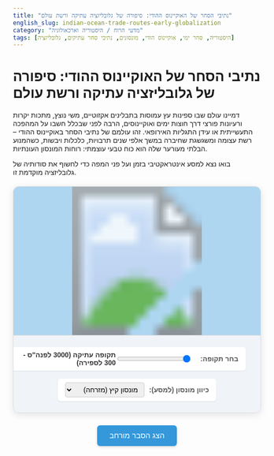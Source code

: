 ```yaml
---
title: "נתיבי הסחר של האוקיינוס ההודי: סיפורה של גלובליזציה עתיקה ורשת עולם"
english_slug: indian-ocean-trade-routes-early-globalization
category: "מדעי הרוח / היסטוריה וארכאולוגיה"
tags: [היסטוריה, סחר ימי, אוקיינוס הודי, מונסונים, נתיבי סחר עתיקים, גלובליזציה]
---
```

# נתיבי הסחר של האוקיינוס ההודי: סיפורה של גלובליזציה עתיקה ורשת עולם

דמיינו עולם שבו ספינות עץ עמוסות בתבלינים אקזוטיים, משי נוצץ, מתכות יקרות ורעיונות פורצי דרך חוצות ימים ואוקיינוסים, הרבה לפני שבכלל חשבו על המהפכה התעשייתית או עידן התגליות האירופאי. זהו עולמם של נתיבי הסחר באוקיינוס ההודי – רשת עצומה ומשגשגת שחיברה במשך אלפי שנים תרבויות, כלכלות ויבשות, כשהמנוע הבלתי מעורער שלה הוא כוח טבעי עוצמתי: רוחות המונסון העונתיות.

בואו נצא למסע אינטראקטיבי בזמן ועל פני המפה כדי לחשוף את סודותיה של גלובליזציה מוקדמת זו.

<div id="app-container">
    <div id="map-container">
        <svg id="indian-ocean-map" viewBox="0 0 1000 600" preserveAspectRatio="xMidYMid meet">
             <image href="https://upload.wikimedia.org/wikipedia/commons/thumb/c/c3/Indian_Ocean_bathymetry.svg/1000px-Indian_Ocean_bathymetry.svg.png" x="0" y="0" width="1000" height="600" />
            <defs>
                <marker id="arrowhead" viewBox="0 0 10 10" refX="8" refY="5" markerUnits="strokeWidth" markerWidth="8" markerHeight="6" orient="auto">
                    <path d="M 0 0 L 10 5 L 0 10 z" fill="#4CAF50" />
                </marker>
                 <!-- Define path for monsoon animation -->
                 <path id="summer-monsoon-path" d="M 300 400 C 400 350, 500 300, 600 350 C 700 400, 800 450, 900 450"></path>
                 <path id="winter-monsoon-path" d="M 900 450 C 800 450, 700 400, 600 350 C 500 300, 400 350, 300 400"></path>
            </defs>
            <!-- Layers for different elements -->
            <g id="monsoon-layer"></g>
            <g id="routes-layer"></g>
            <g id="cities-layer"></g>
        </svg>
        <div id="info-panel" class="info-panel hidden">
            <h3 class="info-title"></h3>
            <p class="info-text"></p>
        </div>
    </div>
    <div id="controls-panel">
        <div class="control-group">
            <label for="period-slider">בחר תקופה:</label>
            <input type="range" id="period-slider" min="0" max="3" value="0" step="1">
            <span id="current-period-label">תקופה עתיקה (3000 לפנה"ס - 300 לספירה)</span>
        </div>
        <div class="control-group">
            <label for="monsoon-select">כיוון מונסון (למסע):</label>
            <select id="monsoon-select">
                <option value="summer">מונסון קיץ (מזרחה)</option>
                <option value="winter">מונסון חורף (מערבה)</option>
            </select>
        </div>
    </div>
</div>

<button id="toggle-explanation" class="toggle-button">הצג הסבר מורחב</button>

<div id="explanation" class="explanation-content hidden">
    <h2>הסבר מורחב: פעימות הלב של הסחר באוקיינוס ההודי</h2>
    <p>האוקיינוס ההודי, נרחב ככל שיהיה, לא שימש כמחסום, אלא ככביש מהיר ימי שוקק חיים. במשך אלפי שנים, הוא חיבר בין עמים וציוויליזציות מאסיה, אפריקה והמזרח התיכון, יוצר קשרים כלכליים, חברתיים ותרבותיים עמוקים שעיצבו את העולם הרבה לפני עידן הקולוניאליזם האירופאי.</p>

    <h3>סוד המונסון: הרוח שמניעה עולמות</h3>
    <p>הקסם והיעילות של הסחר באוקיינוס ההודי טמונים ביכולת לרתום את כוחן של רוחות המונסון. רוחות אלו משנות את כיוונן בגלל שינויי טמפרטורה בין היבשה לים: בקיץ (מאי-ספטמבר), כשהיבשה חמה יותר, הרוחות נושבות מהים הקריר יחסית לכיוון היבשה – מדרום-מערב לכיוון הודו ודרום מזרח אסיה. בחורף (אוקטובר-אפריל), כשהים חם יותר, הרוחות מתהפכות ונושבות מצפון-מזרח לכיוון הים האדום ומזרח אפריקה. ספנים מנוסים ידעו לנצל את המחזוריות הקבועה הזו לתכנון מסעות הלוך ושוב, להגיע ליעדם עם רוח גבית ולחזור כשהרוח מתהפכת. זו הייתה מערכת ניווט טבעית ואמינה.</p>

    <h3>מסע בזמן: נתיבים, שחקנים וסחורות לאורך ההיסטוריה</h3>
    <p>רשת הסחר התפתחה והשתנתה עם עלייתן ושקיעתן של אימפריות ותרבויות:</p>
    <ul>
        <li>**תקופה עתיקה (3000 לפנה"ס - 300 לספירה):** ניצני הסחר הראשונים, קשרים בין עמק האינדוס למסופוטמיה, סחר יוקרתי של מצרים עם ארץ פונט (מזרח אפריקה). עם עליית רומא, הביקוש לסחורות מזרחיות גבר, מה שהאיץ את התנועה בים האדום ובין הודו לאימפריה הרומית.</li>
        <li>**ימי הביניים המוקדמים (300 - 1000 לספירה):** פריחה אדירה בהובלת סוחרים הודים, פרסים (האימפריה הסאסאנית) וערבים. עליית האסלאם סיפקה מסגרת מאוחדת לאזור רחב והגבירה את הסחר. מרכזים כמו בצרה, סיראף, עדן וערים בהודו ודרום מזרח אסיה שגשגו.</li>
        <li>**ימי הביניים המאוחרים (1000 - 1500 לספירה):** תור הזהב של הסחר. סוחרים ערבים ופרסים המשיכו להיות הדומיננטיים, אך הצטרפו שחקנים חדשים כמו סין (מסעותיו האדירים של ג'נג חה במאה ה-15), סוחרי גוג'אראט וטמיל בהודו, וממלכות ימיות בדרום מזרח אסיה ששלטו על מצרי מלאקה. זהו שיאה של רשת הסחר לפני הגעת האירופאים.</li>
        <li>**העת החדשה המוקדמת (1500 - 1700 לספירה):** עידן חדש עם הגעת הפורטוגזים, ההולנדים, הבריטים והצרפתים שניסו להשתלט על נתיבי הסחר. הם הקימו עמדות מסחר מבוצרות וחברות ענק (כמו חברת הודו המזרחית). למרות זאת, רשתות הסחר האסייתיות המשיכו לפעול, לעיתים בשיתוף פעולה ולעיתים בעימות עם הכוחות האירופאים. המערכת הפכה מורכבת ותחרותית יותר.</li>
    </ul>

    <h3>אוצרות הים: מה עבר בנתיבים?</h3>
    <p>המגוון היה עצום: תבלינים (פלפל, קינמון, ציפורן, מוסקט) היו המטען היוקרתי ביותר והמניע העיקרי של הסחר עם אירופה והמזרח התיכון. טקסטיל הודי (כותנה, קטיפה, משי), חרסינה מסין, זהב ואבנים יקרות מאפריקה והודו, שנהב, עבדים, בושם, מור, קטורת, מוצרי עץ יקרים, ואפילו מזון – חיטה, אורז ושמן. אך לא רק חפצים: ידע טכנולוגי (ניווט, בניית ספינות), דתות (בודהיזם, הינדואיזם, אסלאם), שפות ורעיונות פילוסופיים עברו גם הם בנתיבים אלו, ויצרו אזור המושפע הדדית.</p>

    <h3>ערי נמל קוסמופוליטיות: לב הפעילות</h3>
    <p>לאורך חופי האוקיינוס קמו ושגשגו ערי נמל שהיו יותר מסתם תחנות עגינה – הן היו מרכזים כלכליים, תרבותיים ומדעיים. ערים כמו אלכסנדריה, עדן, הורמוז, קאליקוט, סוראט, גואה, קילווה, מוגדישו, מלאקה וגואנגג'ואו משכו סוחרים, ימאים ומלומדים מכל רחבי העולם הידוע. בערים אלו נפגשו שפות, מנהגים, דתות ורעיונות, ויצרו חברות רב-תרבותיות תוססות.</p>

    <h3>טכנולוגיה וידע: כלים למסע</h3>
    <p>המסחר באוקיינוס הפתוח דרש טכנולוגיות ניווט ובניית ספינות מתקדמות. ספינות ה"דאו" הערביות, עם המפרש המשולש הייחודי שלהן, וה"ג'ונקה" הסינית, הגדולות והחזקות יותר, היו מותאמות למים העמוקים ולניצול רוחות המונסון. ידע אסטרונומי לניווט לילי, שימוש באצטרולבים ובמצפן (שהגיע מסין), ומפות ימיות מדויקות היו חיוניים להצלחה ולבטיחות המסעות הארוכים.</p>

    <h3>מורשת עולמית: יצירת רשת עולמית מוקדמת</h3>
    <p>נתיבי הסחר באוקיינוס ההודי היוו אבן יסוד למערכת כלכלית עולמית עוד לפני שאירופה הפכה לכוח דומיננטי. הם לא רק העבירו סחורות, אלא גם יצרו קשרים עמוקים בין תרבויות, תרמו להפצת דתות וידע, והניחו את היסודות לרשתות הגלובליות של ימינו. הבנת ההיסטוריה המפוארת של האוקיינוס ההודי כמרכז עולמי עוזרת לנו לראות את ההיסטוריה הגלובלית באור רחב ומחובר יותר.</p>
</div>

<style>
/* כללי */
#app-container {
    direction: rtl; /* Hebrew support */
    font-family: 'Arial', sans-serif;
    max-width: 1000px;
    margin: 20px auto;
    border: 1px solid #ddd;
    border-radius: 12px;
    overflow: hidden;
    background-color: #eef; /* Light blue background hinting at water */
    box-shadow: 0 4px 15px rgba(0, 0, 0, 0.1);
}

#map-container {
    position: relative;
    width: 100%;
    background-color: #aed6f1; /* A slightly darker blue for the ocean areas not covered by image */
}

#indian-ocean-map {
    display: block;
    width: 100%;
    height: auto;
}

#indian-ocean-map image {
     opacity: 0.8; /* Make map slightly transparent to see layers better */
}


/* שכבות SVG */
#routes-layer path {
    fill: none;
    stroke: #e67e22; /* Earthy orange for routes */
    stroke-width: 2.5;
    opacity: 0.8;
    transition: stroke-width 0.3s ease-in-out, opacity 0.3s ease-in-out, stroke-dashoffset 5s linear; /* Added transition for animation */
    cursor: pointer;
    stroke-dasharray: 1000; /* For dash animation */
    stroke-dashoffset: 1000; /* Start dashed off */
}

#routes-layer path:hover {
    stroke-width: 4;
    opacity: 1;
    stroke: #d35400; /* Darker orange on hover */
}

/* Highlight active route */
#routes-layer path.active-route {
    stroke-width: 5;
    opacity: 1;
    stroke: #d35400;
     animation: draw 2s ease-in-out forwards; /* Animation on activation */
}

@keyframes draw {
    to {
        stroke-dashoffset: 0;
    }
}


#cities-layer circle {
    fill: #3498db; /* Blue for cities */
    stroke: #fff;
    stroke-width: 1.5;
    r: 6; /* Radius */
    cursor: pointer;
    transition: r 0.2s ease-in-out, fill 0.2s ease-in-out;
    filter: drop-shadow(1px 1px 2px rgba(0,0,0,0.3)); /* Add shadow */
}

#cities-layer circle:hover {
    r: 9;
    fill: #2980b9; /* Darker blue on hover */
}

/* Highlight active city */
#cities-layer circle.active-city {
     r: 10;
     fill: #c0392b; /* Red for active city */
     stroke: #fff;
     stroke-width: 2;
     animation: pulse 1.5s infinite ease-in-out; /* Add pulse animation */
}

@keyframes pulse {
    0% { transform: scale(1); }
    50% { transform: scale(1.2); }
    100% { transform: scale(1); }
}


/* Monsoon Arrows (Static representation for now, animation added via JS) */
#monsoon-layer path {
    stroke: #2ecc71; /* Green for winds */
    stroke-width: 3;
    opacity: 0.7;
    marker-end: url(#arrowhead); /* Use defined arrowhead marker */
    transition: opacity 0.3s ease-in-out;
}

#monsoon-layer path:hover {
    opacity: 1;
    stroke: #27ae60; /* Darker green on hover */
}

/* Styling for the animated dots (handled in JS) */
.monsoon-dot {
    fill: #4CAF50; /* Green color for dots */
    r: 3; /* Radius of the dot */
    opacity: 0.9;
    filter: drop-shadow(0 0 3px rgba(0,0,0,0.5));
}


/* Info Panel */
.info-panel {
    position: absolute;
    top: 15px;
    right: 15px;
    background-color: rgba(255, 255, 255, 0.95); /* Slightly more opaque */
    border: 1px solid #ccc;
    border-radius: 8px;
    padding: 15px;
    max-width: 280px; /* Slightly wider */
    z-index: 10;
    box-shadow: 3px 3px 10px rgba(0,0,0,0.2);
    transition: opacity 0.3s ease-in-out, transform 0.3s ease-in-out;
    transform: translateY(10px); /* Start slightly lower for animation */
}

.info-panel.hidden {
    opacity: 0;
    pointer-events: none; /* Allow clicks on elements behind it when hidden */
    transform: translateY(0);
}

.info-title {
    margin-top: 0;
    font-size: 1.2em;
    color: #333;
    border-bottom: 2px solid #eee;
    padding-bottom: 8px;
    margin-bottom: 10px;
}

.info-text {
    margin-bottom: 0;
    font-size: 0.95em;
    line-height: 1.5;
    color: #555;
}


/* Controls Panel */
#controls-panel {
    padding: 15px;
    background-color: #f0f4f8; /* Light grey-blue */
    display: flex;
    justify-content: space-around;
    align-items: center;
    flex-wrap: wrap;
    border-top: 1px solid #ddd;
}

.control-group {
    margin: 8px 15px; /* Increased margin */
    display: flex;
    align-items: center;
    background-color: #fff; /* White background for groups */
    padding: 8px 15px;
    border-radius: 6px;
    box-shadow: 0 1px 3px rgba(0,0,0,0.08);
}

.control-group label {
    margin-left: 10px; /* Increased margin */
    font-weight: bold;
    color: #555;
    white-space: nowrap; /* Prevent wrapping */
}

#period-slider {
    flex-grow: 1;
    min-width: 150px; /* Ensure slider has enough space */
    margin-right: 10px;
}

#current-period-label {
    font-weight: bold;
    min-width: 200px; /* Keep label width consistent */
    text-align: right;
    color: #333;
}

#monsoon-select {
    padding: 5px 8px;
    border-radius: 4px;
    border: 1px solid #ccc;
    font-size: 1em;
    cursor: pointer;
}


/* Explanation Section */
.toggle-button {
    display: block;
    margin: 25px auto; /* Increased margin */
    padding: 12px 25px; /* Increased padding */
    font-size: 1.1em; /* Slightly larger font */
    cursor: pointer;
    border: none; /* Remove default border */
    border-radius: 6px;
    background-color: #3498db; /* Blue button */
    color: white;
    transition: background-color 0.3s ease-in-out, box-shadow 0.2s ease-in-out;
    box-shadow: 0 2px 5px rgba(0,0,0,0.15);
}

.toggle-button:hover {
    background-color: #2980b9; /* Darker blue on hover */
    box-shadow: 0 3px 7px rgba(0,0,0,0.2);
}

.explanation-content {
    max-width: 1000px;
    margin: 20px auto;
    padding: 25px; /* Increased padding */
    border: 1px solid #ddd;
    border-radius: 12px;
    background-color: #fff;
    box-shadow: 0 4px 10px rgba(0,0,0,0.08);
    line-height: 1.7; /* Improved readability */
    color: #333;
}

.explanation-content h2 {
    text-align: center;
    color: #2c3e50; /* Dark blue-grey */
    margin-top: 0;
    margin-bottom: 25px;
    font-size: 1.8em;
}

.explanation-content h3 {
    color: #3498db; /* Blue headers */
    margin-top: 20px;
    margin-bottom: 10px;
    font-size: 1.3em;
}

.explanation-content p, .explanation-content ul {
    margin-bottom: 18px;
    text-align: justify;
}

.explanation-content ul {
    padding-right: 30px;
    list-style: disc outside; /* Use discs for list items */
}

.explanation-content li {
    margin-bottom: 10px;
}

/* Utilities */
.hidden {
    display: none;
}

/* Basic responsiveness */
@media (max-width: 768px) {
    #app-container, .explanation-content {
        margin: 10px;
        border-radius: 8px;
    }

    #controls-panel {
        flex-direction: column;
        align-items: stretch;
    }
    .control-group {
        flex-direction: column;
        align-items: flex-start;
        margin: 5px 0;
        padding: 10px;
    }
    .control-group label {
        margin-bottom: 5px;
        margin-left: 0;
    }
    #period-slider {
        width: 100%;
        min-width: auto;
        margin-right: 0;
    }
    #current-period-label {
        width: 100%;
        text-align: right;
        margin-top: 8px;
    }
    #monsoon-select {
         width: 100%;
         margin-top: 5px;
     }

    .info-panel {
        max-width: 95%;
        left: 2.5%;
        right: 2.5%;
        top: 10px;
        padding: 10px;
    }
     .info-title {
         font-size: 1.1em;
         padding-bottom: 5px;
         margin-bottom: 5px;
     }
     .info-text {
         font-size: 0.9em;
     }

     .toggle-button {
         padding: 10px 20px;
         font-size: 1em;
         margin: 15px auto;
     }

    .explanation-content {
        padding: 15px;
    }
     .explanation-content h2 {
         font-size: 1.5em;
         margin-bottom: 15px;
     }
     .explanation-content h3 {
         font-size: 1.2em;
         margin-top: 15px;
     }
}
</style>

<script>
document.addEventListener('DOMContentLoaded', () => {
    const mapSvg = document.getElementById('indian-ocean-map');
    const routesLayer = document.getElementById('routes-layer');
    const citiesLayer = document.getElementById('cities-layer');
    const monsoonLayer = document.getElementById('monsoon-layer');
    const infoPanel = document.getElementById('info-panel');
    const infoTitle = infoPanel.querySelector('.info-title');
    const infoText = infoPanel.querySelector('.info-text');
    const periodSlider = document.getElementById('period-slider');
    const currentPeriodLabel = document.getElementById('current-period-label');
    const monsoonSelect = document.getElementById('monsoon-select');
    const toggleExplanationBtn = document.getElementById('toggle-explanation');
    const explanationDiv = document.getElementById('explanation');

    // Geographic data - simplified coordinates for demonstration
    // Coordinates are relative to the SVG viewBox (0-1000, 0-600)
    const cities = {
        alexandria: { name: 'אלכסנדריה (מצרים)', coords: { x: 150, y: 180 }, info: 'מרכז סחר רומי, ביזנטי וערבי מרכזי, שער ימי לאירופה וים התיכון. נקודת קצה מערבית לנתיב הים האדום.' },
        aden: { name: 'עדן (תימן)', coords: { x: 300, y: 350 }, info: 'נמל מפתח בחצי האי ערב, נקודת מפגש ופיצול אסטרטגית לנתיבים מהים האדום והמפרץ הפרסי לכיוון הודו ואפריקה.' },
        hormuz: { name: 'הורמוז (מפרץ פרסי)', coords: { x: 420, y: 250 }, info: 'אי ושער הכניסה למפרץ הפרסי, מרכז לסחר פרסי וערבי. חיברה את הסחר עם מסופוטמיה ופרס.' },
        calicut: { name: 'קאליקוט (הודו)', coords: { x: 600, y: 380 }, info: 'עיר נמל שגשגת בחוף מלבר בהודו, ידועה בתבלינים (במיוחד פלפל). יעד מרכזי לספינות מונסון מזרחיות.' },
        malacca: { name: 'מלאקה (מלזיה)', coords: { x: 850, y: 450 }, info: 'שולטת על המצרים האסטרטגיים בעלי השם הזהה, המחברים את האוקיינוס ההודי לים סין הדרומי. מרכז סחר רב-לאומי.' },
        zeila: { name: 'זיילה (סומליה)', coords: { x: 250, y: 350 }, info: 'נמל חשוב בקרן אפריקה, מרכז לסחר זהב, שנהב, עבדים ומור. קשר עם הים האדום וחצי האי ערב.' },
        muscat: { name: 'מוסקט (עומאן)', coords: { x: 450, y: 300 }, info: 'נמל חשוב בעומאן, קשר בין המפרץ הפרסי והחוף המזרחי של אפריקה/הודו. ידועה בסחר קטורת וסחורות מערביות.' },
        surat: { name: 'סוראט (הודו)', coords: { x: 550, y: 280 }, info: 'נמל גדול בחוף המערבי של הודו (גוג\'אראט), מרכז ענק לסחר טקסטיל, תבלינים וסחורות נוספות. שער כניסה לצפון הודו.' },
        goa: { name: 'גואה (הודו)', coords: { x: 580, y: 350 }, info: 'נמל חשוב בחוף המערבי של הודו. מאוחר יותר הפך לבסיס פורטוגזי מרכזי במאה ה-16.' },
        palembang: { name: 'פלמבאנג (אינדונזיה)', coords: { x: 900, y: 500 }, info: 'מרכז ממלכת סריוויג\'איה בסומטרה, ששלטה על נתיבי הסחר הימיים החשובים באזור המצרים לפני עליית מלאקה.' },
        guangzhou: { name: 'גואנגג\'ואו (סין)', coords: { x: 950, y: 300 }, info: 'נמל סיני מרכזי לאורך ההיסטוריה, שער הכניסה לסחורות הסיניות היקרות כמו משי, חרסינה ותה.' },
        kilwa: { name: 'קילווה (טנזניה)', coords: { x: 400, y: 500 }, info: 'עיר מדינה סווהילית שגשגת בחוף מזרח אפריקה, מרכז לסחר זהב מזימבבואה ואבני חן. שיא פריחתה בימי הביניים המאוחרים.' },
        mogadishu: { name: 'מוגדישו (סומליה)', coords: { x: 350, y: 450 }, info: 'עיר נמל חשובה בחוף מזרח אפריקה, חלק מרשת ערי המדינה הסווהיליות. קשר עם הים האדום, המפרץ הפרסי והודו.' },
         indus_valley: { name: 'עמק האינדוס (אזור)', coords: { x: 500, y: 200 }, info: 'אחד ממרכזי הציוויליזציה הראשונים בעולם עם קשרים ימיים מוקדמים (כמו לדילמון ומסופוטמיה) כבר באלף ה-3 לפנה"ס.' },
         rhapta: { name: 'רפטא (מזרח אפריקה)', coords: { x: 400, y: 550 }, info: 'נמל קדום חשוב בחוף מזרח אפריקה, מוזכר במקורות רומיים כמרכז לסחר עם האימפריה. מיקומו המדויק עדיין נתון לוויכוח מחקרי.' }
    };

    // Define major routes with start/end city keys and sample path coordinates
    // Path coordinates are simplified control points for curves (x1, y1 x2, y2 x, y)
    const routes = {
        red_sea_india: { name: 'ים סוף - הודו', periods: [0, 1, 2, 3], path: 'M 170 180 C 200 250, 250 300, 300 350 C 350 400, 450 450, 600 380', info: 'נתיב עיקרי בין הים התיכון (דרך אלכסנדריה וים סוף) להודו (קאליקוט). נשלט בתקופות שונות ע"י רומאים, ערבים ואירופאים.' },
        gulf_india: { name: 'המפרץ הערבי - הודו', periods: [0, 1, 2, 3], path: 'M 420 250 C 500 300, 550 350, 600 380', info: 'נתיב חשוב בין המפרץ הפרסי (הורמוז) להודו (סוראט/קאליקוט). מרכז לסחר פרסי וערבי.' },
        e_africa_red_sea_gulf: { name: 'מזרח אפריקה - ים סוף/מפרץ', periods: [0, 1, 2], path: 'M 400 550 C 350 480, 300 400, 300 350 C 300 300, 350 280, 420 250', info: 'חיבור בין ערי החוף המשגשגות של מזרח אפריקה (קילווה, מוגדישו, זיילה) לים האדום (עדן) והמפרץ הפרסי (הורמוז).' },
         india_se_asia: { name: 'הודו - דרום מזרח אסיה', periods: [1, 2, 3], path: 'M 600 380 C 700 450, 800 500, 850 450', info: 'מסלול חיוני בין הודו (קאליקוט, גואה) למרכזים בדרום מזרח אסיה (מלאקה, פלמבאנג) דרך מפרץ בנגל. שער הכניסה למזרח הרחוק.' },
         se_asia_china: { name: 'דרום מזרח אסיה - סין', periods: [1, 2, 3], path: 'M 850 450 C 900 400, 920 350, 950 300', info: 'המשך הנתיב מזרחה ממרכזי הסחר בדרום מזרח אסיה (מלאקה) לסין (גואנגג\'ואו) דרך ים סין הדרומי. נתיב המשי הימי.' },
         indus_gulf: { name: 'עמק האינדוס - המפרץ', periods: [0], path: 'M 500 200 C 480 230, 450 240, 420 250', info: 'קשרים ימיים עתיקים מאוד (החל מהאלף ה-3 לפנה"ס) בין הציוויליזציה בעמק האינדוס למסופוטמיה דרך המפרץ הפרסי.' }
    };

    const periods = [
        { label: 'תקופה עתיקה (3000 לפנה"ס - 300 לספירה)', key: 0, cities: ['alexandria', 'aden', 'hormuz', 'indus_valley', 'zeila', 'rhapta'], routes: ['red_sea_india', 'gulf_india', 'e_africa_red_sea_gulf', 'indus_gulf'] },
        { label: 'ימי הביניים המוקדמים (300 - 1000 לספירה)', key: 1, cities: ['alexandria', 'aden', 'hormuz', 'calicut', 'malacca', 'zeila', 'muscat', 'surat', 'palembang', 'guangzhou', 'kilwa', 'mogadishu'], routes: ['red_sea_india', 'gulf_india', 'e_africa_red_sea_gulf', 'india_se_asia', 'se_asia_china'] },
        { label: 'ימי הביניים המאוחרים (1000 - 1500 לספירה)', key: 2, cities: ['alexandria', 'aden', 'hormuz', 'calicut', 'malacca', 'zeila', 'muscat', 'surat', 'goa', 'palembang', 'guangzhou', 'kilwa', 'mogadishu'], routes: ['red_sea_india', 'gulf_india', 'e_africa_red_sea_gulf', 'india_se_asia', 'se_asia_china'] },
        { label: 'העת החדשה המוקדמת (1500 - 1700 לספירה)', key: 3, cities: ['alexandria', 'aden', 'hormuz', 'calicut', 'malacca', 'muscat', 'surat', 'goa', 'guangzhou', 'kilwa'], routes: ['red_sea_india', 'gulf_india', 'india_se_asia', 'se_asia_china'] }
    ];

    // Keep track of animated dots
    let monsoonDots = [];
    let currentMonsoonDirection = monsoonSelect.value;
    let currentPeriodIndex = parseInt(periodSlider.value);


    function renderMap(periodIndex, monsoonDirection) {
        const currentPeriod = periods[periodIndex];
        currentPeriodLabel.textContent = currentPeriod.label;

        // Clear previous elements and animations
        routesLayer.innerHTML = '';
        citiesLayer.innerHTML = '';
        monsoonLayer.innerHTML = '';
        monsoonDots.forEach(dot => dot.remove()); // Remove previous animated dots
        monsoonDots = []; // Clear the array
        hideInfo(); // Hide info panel on map change

        currentMonsoonDirection = monsoonDirection; // Update state
        currentPeriodIndex = periodIndex;

        // Draw routes for the current period
        Object.keys(routes).forEach(routeKey => {
            if (routes[routeKey].periods.includes(currentPeriod.key)) {
                const pathElem = document.createElementNS('http://www.w3.org/2000/svg', 'path');
                pathElem.setAttribute('d', routes[routeKey].path);
                pathElem.setAttribute('data-info-type', 'route');
                pathElem.setAttribute('data-info-key', routeKey);
                routesLayer.appendChild(pathElem);
            }
        });

        // Draw cities for the current period
        currentPeriod.cities.forEach(cityKey => {
             if (cities[cityKey]) {
                const city = cities[cityKey];
                const circleElem = document.createElementNS('http://www.w3.org/2000/svg', 'circle');
                circleElem.setAttribute('cx', city.coords.x);
                circleElem.setAttribute('cy', city.coords.y);
                circleElem.setAttribute('r', 6); // Base radius
                circleElem.setAttribute('data-info-type', 'city');
                circleElem.setAttribute('data-info-key', cityKey);
                citiesLayer.appendChild(circleElem);

                // Optional: Add city names (can clutter the map)
                // const textElem = document.createElementNS('http://www.w3.org/2000/svg', 'text');
                // textElem.setAttribute('x', city.coords.x);
                // textElem.setAttribute('y', city.coords.y);
                // textElem.textContent = city.name;
                // textElem.classList.add('city-label');
                // citiesLayer.appendChild(textElem);
            }
        });

         // Add click listeners to elements
        routesLayer.querySelectorAll('path').forEach(path => {
            path.addEventListener('click', handleElementClick);
        });
        citiesLayer.querySelectorAll('circle').forEach(circle => {
            circle.addEventListener('click', handleElementClick);
        });

        // Draw and animate monsoon arrows/dots
        drawMonsoon(monsoonDirection);

    }

    function drawMonsoon(direction) {
        const mainMonsoonPathId = direction === 'summer' ? 'summer-monsoon-path' : 'winter-monsoon-path';
        const mainPath = document.getElementById(mainMonsoonPathId);
        const mainPathD = mainPath.getAttribute('d'); // Use the defined path D

        // Draw a visible, clickable path for info
        const infoPath = document.createElementNS('http://www.w3.org/2000/svg', 'path');
        infoPath.setAttribute('d', mainPathD);
        infoPath.setAttribute('data-info-type', 'monsoon');
        infoPath.setAttribute('data-info-key', direction);
        // Style the info path to be invisible or minimal, click target
        infoPath.setAttribute('stroke', 'transparent'); // Invisible stroke
        infoPath.setAttribute('stroke-width', '20'); // Large click area
        infoPath.setAttribute('fill', 'none');
        infoPath.style.cursor = 'pointer';
        monsoonLayer.appendChild(infoPath);

         // Add listener to the info path
        infoPath.addEventListener('click', handleElementClick);


        // Create and animate multiple dots along the main path
        const numDots = 8; // Number of dots to animate
        const duration = 8; // Animation duration in seconds

        for (let i = 0; i < numDots; i++) {
            const dot = document.createElementNS('http://www.w3.org/2000/svg', 'circle');
            dot.classList.add('monsoon-dot'); // Apply CSS styling
            monsoonLayer.appendChild(dot); // Append to the monsoon layer

            const animateMotion = document.createElementNS('http://www.w3.org/2000/svg', 'animateMotion');
            animateMotion.setAttribute('dur', `${duration}s`);
            animateMotion.setAttribute('repeatCount', 'indefinite');
            // Offset the start time for each dot
            animateMotion.setAttribute('begin', `${-duration / numDots * i}s`);

            const mpath = document.createElementNS('http://www.w3.org/2000/svg', 'mpath');
            mpath.setAttribute('href', `#${mainMonsoonPathId}`);
            animateMotion.appendChild(mpath);

            dot.appendChild(animateMotion);
            monsoonDots.push(dot); // Store dot element to remove later
        }
    }


    function handleElementClick(event) {
        // Clear previous active states
        routesLayer.querySelectorAll('path').forEach(path => path.classList.remove('active-route'));
        citiesLayer.querySelectorAll('circle').forEach(circle => circle.classList.remove('active-city'));

        const target = event.target;
        const type = target.getAttribute('data-info-type');
        const key = target.getAttribute('data-info-key');
        let data;

        if (type === 'route') {
            data = routes[key];
            infoTitle.textContent = `נתיב: ${data.name}`;
            infoText.textContent = data.info;
            target.classList.add('active-route'); // Highlight the route
            // Restart route drawing animation on click
             target.style.strokeDashoffset = 1000;
             target.style.animation = 'none'; // Reset animation
             void target.offsetWidth; // Trigger reflow
             target.style.animation = 'draw 2s ease-in-out forwards'; // Restart animation

        } else if (type === 'city') {
            data = cities[key];
            infoTitle.textContent = `עיר: ${data.name}`;
            infoText.textContent = data.info;
            target.classList.add('active-city'); // Highlight the city
        } else if (type === 'monsoon') {
             // Info for monsoon comes from a hardcoded description
             const monsoonInfo = direction === 'summer'
                ? 'רוחות מונסון קיץ (מאי-ספטמבר) נושבות מדרום-מערב, מאפשרות מסע מהים האדום/אפריקה לכיוון הודו ודרום מזרח אסיה.'
                : 'רוחות מונסון חורף (אוקטובר-אפריל) נושבות מצפון-מזרח, מאפשרות מסע מהודו ודרום מזרח אסיה לכיוון הים האדום ומזרח אפריקה.';
             infoTitle.textContent = `רוחות מונסון (${key === 'summer' ? 'קיץ' : 'חורף'})`;
             infoText.textContent = monsoonInfo;
         }

        showInfo();
    }

    function showInfo() {
        infoPanel.classList.remove('hidden');
    }

    function hideInfo() {
        infoPanel.classList.add('hidden');
        // Clear info content slightly delayed to allow fade-out
        setTimeout(() => {
             infoTitle.textContent = '';
             infoText.textContent = '';
             // Also clear active states when hiding info
             routesLayer.querySelectorAll('path').forEach(path => path.classList.remove('active-route'));
             citiesLayer.querySelectorAll('circle').forEach(circle => circle.classList.remove('active-city'));
        }, 300); // Match CSS transition duration
    }

    // Event listeners for controls
    periodSlider.addEventListener('input', (event) => {
        const periodIndex = parseInt(event.target.value);
        renderMap(periodIndex, currentMonsoonDirection); // Use current monsoon direction
    });

    monsoonSelect.addEventListener('change', (event) => {
        const monsoonDirection = event.target.value;
        renderMap(currentPeriodIndex, monsoonDirection); // Use current period index
    });

    toggleExplanationBtn.addEventListener('click', () => {
        explanationDiv.classList.toggle('hidden');
        if (explanationDiv.classList.contains('hidden')) {
             toggleExplanationBtn.textContent = 'הצג הסבר מורחב';
         } else {
             toggleExplanationBtn.textContent = 'הסתר הסבר מורחב';
         }
         // Scroll to explanation if showing it
         if (!explanationDiv.classList.contains('hidden')) {
             explanationDiv.scrollIntoView({ behavior: 'smooth', block: 'start' });
         }
    });


    // Initial render
    renderMap(currentPeriodIndex, currentMonsoonDirection);
    toggleExplanationBtn.textContent = 'הצג הסבר מורחב'; // Set initial button text


    // Close info panel when clicking on the map background itself
    mapSvg.addEventListener('click', (event) => {
        // Check if the click target is the SVG itself, not one of its children
        if (event.target === mapSvg) {
            hideInfo();
        }
    });

    // Allow clicking on layers that don't have data-info-type to hide panel
    monsoonLayer.addEventListener('click', (event) => {
        if (!event.target.closest('[data-info-type="monsoon"]')) {
             hideInfo();
        }
    });
     routesLayer.addEventListener('click', (event) => {
        if (!event.target.closest('[data-info-type="route"]')) {
             hideInfo();
        }
    });
     citiesLayer.addEventListener('click', (event) => {
         if (!event.target.closest('[data-info-type="city"]')) {
              hideInfo();
         }
     });

});
</script>
```